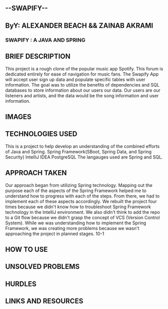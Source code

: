 ## --SWAPIFY--
## ByY: ALEXANDER BEACH && ZAINAB AKRAMI
### SWAPIFY : A JAVA AND SPRING 

## BRIEF DESCRIPTION
This project is a rough clone of the popular music app Spotify. This forum is dedicated entirely for ease of navigation for music fans. The Swapify App will accept user sign up data and populate specific tables with user information. The goal was to utilize the benefits of dependencies and SQL databases to store information about our users our data. Our users are our listeners and artists, and the data would be the song information and user information.

## IMAGES

## TECHNOLOGIES USED
This is a project to help develop an understanding of the combined efforts of Java and Spring.
Spring Framework(SBoot, Spring Data, and Spring Security)
IntelliJ IDEA
PostgreSQL
The langauges used are Spring and SQL.

## APPROACH TAKEN
Our approach began from utilizing Spring technology. Mapping out the purpose each of the aspects of the Spring Framework helped me to understand how to progress with each of the steps. From there, we had to implement each of these aspects accordingly. We rebuilt the project four times because we didn't know how to troubleshoot Spring Framework technology in the IntelliJ environment. We also didn't think to add the repo to a Git flow because we didn't grasp the concept of VCS (Version Control System). While we was understanding how to implement the Spring Framework, we was creating more problems because we wasn't approaching the project in planned stages. 10-1

## HOW TO USE
## UNSOLVED PROBLEMS
## HURDLES
## LINKS AND RESOURCES
